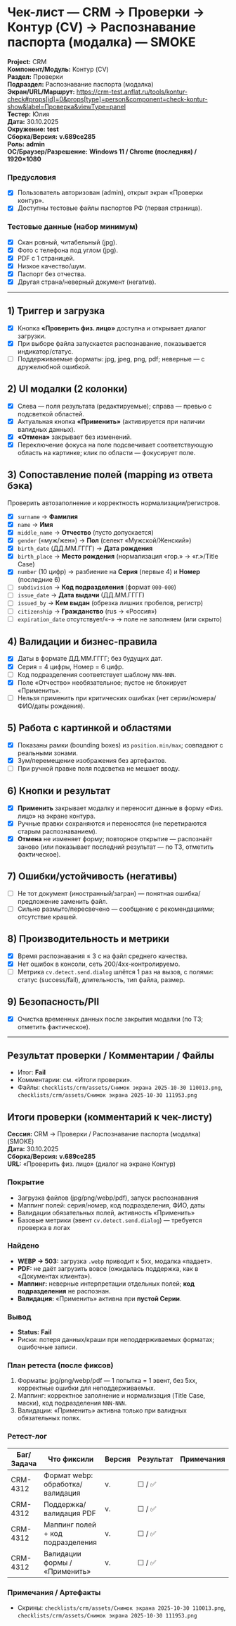 # Чек-лист — CRM → Проверки → Контур (CV) → Распознавание паспорта (модалка) — SMOKE

**Project:** CRM  
**Компонент/Модуль:** Контур (CV)  
**Раздел:** Проверки  
**Подраздел:** Распознавание паспорта (модалка)  
**Экран/URL/Маршрут:** https://crm-test.anflat.ru/tools/kontur-check#props[id]=0&props[type]=person&component=check-kontur-show&label=Проверка&viewType=panel  
**Тестер:** Юлия  
**Дата:** 30.10.2025  
**Окружение:** **test**  
**Сборка/Версия:** **v.689ce285**  
**Роль:** **admin**  
**ОС/Браузер/Разрешение:** **Windows 11 / Chrome (последняя) / 1920×1080**

### Предусловия
- [x] Пользователь авторизован (admin), открыт экран «Проверки контур».  
- [x] Доступны тестовые файлы паспортов РФ (первая страница).

### Тестовые данные (набор минимум)
- [x] Скан ровный, читабельный (jpg).  
- [x] Фото с телефона под углом (jpg).  
- [x] PDF c 1 страницей.  
- [x] Низкое качество/шум.  
- [x] Паспорт без отчества.  
- [x] Другая страна/неверный документ (негатив).

---

## 1) Триггер и загрузка
- [x] Кнопка **«Проверить физ. лицо»** доступна и открывает диалог загрузки.  
- [x] При выборе файла запускается распознавание, показывается индикатор/статус.  
- [ ] Поддерживаемые форматы: jpg, jpeg, png, pdf; неверные — с дружелюбной ошибкой.

## 2) UI модалки (2 колонки)
- [x] Слева — поля результата (редактируемые); справа — превью с подсветкой областей.  
- [x] Актуальная кнопка **«Применить»** (активируется при наличии валидных данных).  
- [x] **«Отмена»** закрывает без изменений.  
- [x] Переключение фокуса на поле подсвечивает соответствующую область на картинке; клик по области — фокусирует поле.

## 3) Сопоставление полей (mapping из ответа бэка)
Проверить автозаполнение и корректность нормализации/регистров.
- [x] `surname` → **Фамилия**  
- [x] `name` → **Имя**  
- [x] `middle_name` → **Отчество** (пусто допускается)  
- [x] `gender` («муж/жен») → **Пол** (селект «Мужской/Женский»)  
- [x] `birth_date` (ДД.ММ.ГГГГ) → **Дата рождения**  
- [x] `birth_place` → **Место рождения** (нормализация «гор.» → «г.»/Title Case)  
- [x] `number` (10 цифр) → разбиение на **Серия** (первые 4) и **Номер** (последние 6)  
- [ ] `subdivision` → **Код подразделения** (формат `000-000`)  
- [ ] `issue_date` → **Дата выдачи** (ДД.ММ.ГГГГ)  
- [ ] `issued_by` → **Кем выдан** (обрезка лишних пробелов, регистр)  
- [ ] `citizenship` → **Гражданство** (rus → «Россия»)  
- [ ] `expiration_date` отсутствует/«-» → поле не заполняем (или скрыто)

## 4) Валидации и бизнес-правила
- [x] Даты в формате ДД.ММ.ГГГГ; без будущих дат.  
- [x] Серия = 4 цифры, Номер = 6 цифр.  
- [ ] Код подразделения соответствует шаблону `NNN-NNN`.  
- [x] Поле «Отчество» необязательное; пустое не блокирует «Применить».  
- [ ] Нельзя применить при критических ошибках (нет серии/номера/ФИО/даты рождения).

## 5) Работа с картинкой и областями
- [x] Показаны рамки (bounding boxes) из `position.min/max`; совпадают с реальными зонами.  
- [x] Зум/перемещение изображения без артефактов.  
- [ ] При ручной правке поля подсветка не мешает вводу.

## 6) Кнопки и результат
- [x] **Применить** закрывает модалку и переносит данные в форму «Физ. лицо» на экране контура.  
- [x] Ручные правки сохраняются и переносятся (не перетираются старым распознаванием).  
- [x] **Отмена** не изменяет форму; повторное открытие — распознаёт заново (или показывает последний результат — по ТЗ, отметить фактическое).

## 7) Ошибки/устойчивость (негативы)
- [ ] Не тот документ (иностранный/загран) — понятная ошибка/предложение заменить файл.  
- [ ] Сильно размыто/пересвечено — сообщение с рекомендациями; отсутствие крашей.

## 8) Производительность и метрики
- [x] Время распознавания ≤ 3 с на файл среднего качества.  
- [x] Нет ошибок в консоли, сеть 200/4xx-контролируемо.  
- [ ] Метрика `cv.detect.send.dialog` шлётся 1 раз на вызов, с полями: статус (success/fail), длительность, тип файла, размер.

## 9) Безопасность/PII
- [x] Очистка временных данных после закрытия модалки (по ТЗ; отметить фактическое).

---

## Результат проверки / Комментарии / Файлы
- Итог: **Fail**  
- Комментарии: см. «Итоги проверки».  
- Файлы: `checklists/crm/assets/Снимок экрана 2025-10-30 110013.png`, `checklists/crm/assets/Снимок экрана 2025-10-30 111953.png`

## Итоги проверки (комментарий к чек-листу)

**Сессия:** CRM → Проверки / Распознавание паспорта (модалка) (SMOKE)  
**Дата:** 30.10.2025  
**Сборка/Версия:** **v.689ce285**  
**URL:** «Проверить физ. лицо» (диалог на экране Контур)

### Покрытие
- Загрузка файлов (jpg/png/webp/pdf), запуск распознавания  
- Маппинг полей: серия/номер, код подразделения, ФИО, даты  
- Валидации обязательных полей, активность «Применить»  
- Базовые метрики (эвент `cv.detect.send.dialog`) — требуется проверка в логах

### Найдено
- **WEBP → 503:** загрузка `.webp` приводит к 5xx, модалка «падает».  
- **PDF:** не даёт загрузить вовсе (ожидалась поддержка, как в «Документах клиента»).  
- **Маппинг:** неверные интерпретации отдельных полей; **код подразделения** не распознан.  
- **Валидация:** «Применить» активна при **пустой Серии**.

### Вывод
- **Status:** **Fail**  
- Риски: потеря данных/краши при неподдерживаемых форматах; ошибочные записи.

### План ретеста (после фиксов)
1. Форматы: jpg/png/webp/pdf — 1 попытка = 1 эвент, без 5xx, корректные ошибки для неподдерживаемых.  
2. Маппинг: корректное заполнение и нормализация (Title Case, маски), код подразделения `NNN-NNN`.  
3. Валидации: «Применить» активна только при валидных обязательных полях.

### Ретест-лог
| Баг/Задача | Что фиксили | Версия | Результат | Примечания |
| --- | --- | --- | --- | --- |
| CRM-4312 | Формат webp: обработка/валидация | v.<hash> | ☐ / ✅ |  |
| CRM-4312 | Поддержка/валидация PDF | v.<hash> | ☐ / ✅ |  |
| CRM-4312 | Маппинг полей + код подразделения | v.<hash> | ☐ / ✅ |  |
| CRM-4312 | Валидации формы / «Применить» | v.<hash> | ☐ / ✅ |  |

### Примечания / Артефакты
- Скрины: `checklists/crm/assets/Снимок экрана 2025-10-30 110013.png`, `checklists/crm/assets/Снимок экрана 2025-10-30 111953.png`
